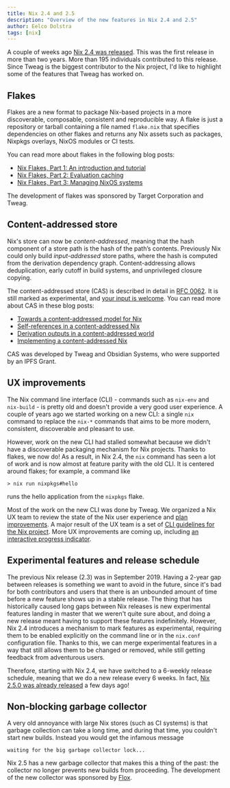 ```yaml
---
title: Nix 2.4 and 2.5
description: "Overview of the new features in Nix 2.4 and 2.5"
author: Eelco Dolstra
tags: [nix]
---
```


A couple of weeks ago [Nix 2.4 was
released](https://discourse.nixos.org/t/nix-2-4-released/15822). This
was the first release in more than two years. More than 195
individuals contributed to this release. Since Tweag is the biggest
contributor to the Nix project, I'd like to highlight some of the
features that Tweag has worked on.

## Flakes

Flakes are a new format to package Nix-based projects in a more
discoverable, composable, consistent and reproducible way. A flake is
just a repository or tarball containing a file named `flake.nix` that
specifies dependencies on other flakes and returns any Nix assets such
as packages, Nixpkgs overlays, NixOS modules or CI tests.

You can read more about flakes in the following blog posts:

- [Nix Flakes, Part 1: An introduction and tutorial](./2020-05-25-flakes.md)
- [Nix Flakes, Part 2: Evaluation caching](./2020-06-25-eval-cache.md)
- [Nix Flakes, Part 3: Managing NixOS systems](./2020-07-31-nixos-flakes.md)

The development of flakes was sponsored by Target Corporation and
Tweag.

## Content-addressed store

Nix's store can now be _content-addressed_, meaning that the hash
component of a store path is the hash of the path’s
contents. Previously Nix could only build _input-addressed_ store
paths, where the hash is computed from the derivation dependency
graph. Content-addressing allows deduplication, early cutoff in build
systems, and unprivileged closure copying.

The content-addressed store (CAS) is described in detail in [RFC
0062](https://github.com/NixOS/rfcs/pull/62). It is still marked as
experimental, and [your input is
welcome](https://discourse.nixos.org/t/content-addressed-nix-call-for-testers/12881). You
can read more about CAS in these blog posts:

- [Towards a content-addressed model for Nix](./2020-09-10-nix-cas.md)
- [Self-references in a content-addressed Nix](./2020-11-18-nix-cas-self-references/)
- [Derivation outputs in a content-addressed world](./2021-02-17-derivation-outputs-and-output-paths/)
- [Implementing a content-addressed Nix](2021-12-02-nix-cas-4.md)

CAS was developed by Tweag and Obsidian Systems, who were supported by
an IPFS Grant.

## UX improvements

The Nix command line interface (CLI) - commands such as `nix-env` and
`nix-build` - is pretty old and doesn't provide a very good user
experience. A couple of years ago we started working on a new CLI: a
single `nix` command to replace the `nix-*` commands that aims to be
more modern, consistent, discoverable and pleasant to use.

However, work on the new CLI had stalled somewhat because we didn't
have a discoverable packaging mechanism for Nix projects. Thanks to
flakes, we now do! As a result, in Nix 2.4, the `nix` command has seen
a lot of work and is now almost at feature parity with the old CLI. It
is centered around flakes; for example, a command like

```console
> nix run nixpkgs#hello
```

runs the hello application from the `nixpkgs` flake.

Most of the work on the new CLI was done by Tweag. We organized a Nix
UX team to review the state of the Nix user experience and [plan
improvements](https://github.com/orgs/NixOS/projects/10). A major
result of the UX team is a set of [CLI guidelines for the Nix
project](https://nixos.org/manual/nix/stable/contributing/cli-guideline.html).
More UX improvements are coming up, including [an interactive progress
indicator](https://github.com/NixOS/nix/pull/4296).

## Experimental features and release schedule

The previous Nix release (2.3) was in September 2019. Having a 2-year
gap between releases is something we want to avoid in the future,
since it's bad for both contributors and users that there is an
unbounded amount of time before a new feature shows up in a stable
release. The thing that has historically caused long gaps between Nix
releases is new experimental features landing in master that we
weren't quite sure about, and doing a new release meant having to
support these features indefinitely. However, Nix 2.4 introduces a
mechanism to mark features as experimental, requiring them to be
enabled explicitly on the command line or in the `nix.conf`
configuration file. Thanks to this, we can merge experimental features
in a way that still allows them to be changed or removed, while still
getting feedback from adventurous users.

Therefore, starting with Nix 2.4, we have switched to a 6-weekly
release schedule, meaning that we do a new release every 6 weeks. In
fact, [Nix 2.5.0 was already
released](https://discourse.nixos.org/t/nix-2-5-0-released/16589) a
few days ago!

## Non-blocking garbage collector

A very old annoyance with large Nix stores (such as CI systems) is
that garbage collection can take a long time, and during that time,
you couldn't start new builds. Instead you would get the infamous
message

```console
waiting for the big garbage collector lock...
```

Nix 2.5 has a new garbage collector that makes this a thing of the
past: the collector no longer prevents new builds from proceeding. The
development of the new collector was sponsored by
[Flox](https://www.floxdev.com).
